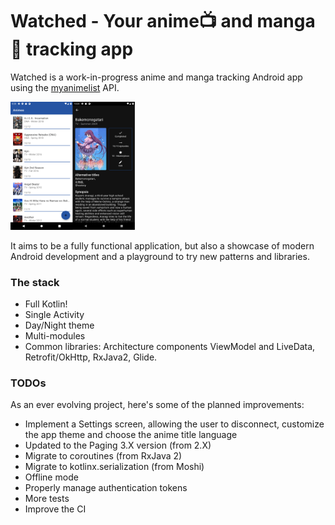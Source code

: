 # Watched - Your anime:tv: and manga:book: tracking app

Watched is a work-in-progress anime and manga tracking Android app using the [myanimelist](https://myanimelist.net/) API.

<img src="docs\images\watched_main_screens.png" alt="Anime list and anime detail screens" style="zoom:20%;" />

It aims to be a fully functional application, but also a showcase of modern Android development and a playground to try new patterns and libraries.

### The stack

- Full Kotlin!
- Single Activity
- Day/Night theme
- Multi-modules
- Common libraries: Architecture components ViewModel and LiveData, Retrofit/OkHttp, RxJava2, Glide.

### TODOs

As an ever evolving project, here's some of the planned improvements:

- Implement a Settings screen, allowing the user to disconnect, customize the app theme and choose the anime title language
- Updated to the Paging 3.X version (from 2.X)
- Migrate to coroutines (from RxJava 2)
- Migrate to kotlinx.serialization (from Moshi)
- Offline mode
- Properly manage authentication tokens
- More tests
- Improve the CI